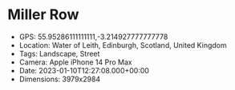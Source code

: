 # Miller Row

- GPS: 55.95286111111111,-3.214927777777778
- Location: Water of Leith, Edinburgh, Scotland, United Kingdom
- Tags: Landscape, Street
- Camera: Apple iPhone 14 Pro Max
- Date: 2023-01-10T12:27:08.000+00:00
- Dimensions: 3979x2984
